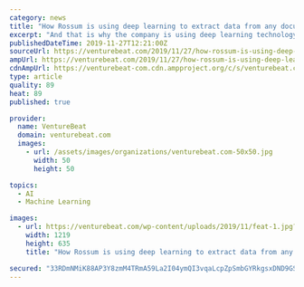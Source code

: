 ```yaml
---
category: news
title: "How Rossum is using deep learning to extract data from any document"
excerpt: "And that is why the company is using deep learning technology to help businesses ditch manual data entry altogether, freeing up humans to focus on more complex or creative tasks. The problem Rossum is looking to fix is this: Each year an estimated 550 ..."
publishedDateTime: 2019-11-27T12:21:00Z
sourceUrl: https://venturebeat.com/2019/11/27/how-rossum-is-using-deep-learning-to-extract-data-from-any-document/
ampUrl: https://venturebeat.com/2019/11/27/how-rossum-is-using-deep-learning-to-extract-data-from-any-document/amp/
cdnAmpUrl: https://venturebeat-com.cdn.ampproject.org/c/s/venturebeat.com/2019/11/27/how-rossum-is-using-deep-learning-to-extract-data-from-any-document/amp/
type: article
quality: 89
heat: 89
published: true

provider:
  name: VentureBeat
  domain: venturebeat.com
  images:
    - url: /assets/images/organizations/venturebeat.com-50x50.jpg
      width: 50
      height: 50

topics:
  - AI
  - Machine Learning

images:
  - url: https://venturebeat.com/wp-content/uploads/2019/11/feat-1.jpg?fit=1219%2C635&amp;strip=all
    width: 1219
    height: 635
    title: "How Rossum is using deep learning to extract data from any document"

secured: "33RDmNMiK88AP3Y8zmM4TRmA59La2I04ymQI3vqaLcpZpSmbGYRkgsxDND9GSPJ4A1LnjvJE5P2mFr+2jBpOLvA+gzU6u/ubT8S5Ibc5LqDtqqkAThmTSHy62D6u2RrBD68qAPj69JfMCoXtK7/CGrALOwVuriU+HHqrE9bYQIdvaX4WZl9kRisRVFL0etFgpiQgfV7Wu5cJ/o1hFrUEvGXzAUDrzhZTK5DVG2WW9WQRUtUsa9MhByZviilLFi+Xs9Pv4nZZjRLnPBUylwhtcg==;FW5FTO9RT0uOZujXFr0pfQ=="
---
```


